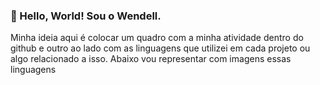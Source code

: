 ### 👋 Hello, World! Sou o Wendell.

Minha ideia aqui é colocar um quadro com a minha atividade dentro do github e outro ao lado com as linguagens que utilizei em cada projeto ou algo relacionado a isso. Abaixo vou representar com imagens essas linguagens
